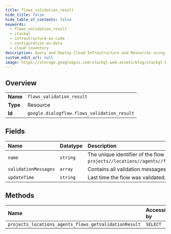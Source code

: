 ```yaml
---
title: flows_validation_result
hide_title: false
hide_table_of_contents: false
keywords:
  - flows_validation_result
  - stackql
  - infrastructure-as-code
  - configuration-as-data
  - cloud inventory
description: Query and Deploy Cloud Infrastructure and Resources using SQL
custom_edit_url: null
image: https://storage.googleapis.com/stackql-web-assets/blog/stackql-blog-post-featured-image.png
---
```

  
    

## Overview
<table><tbody>
<tr><td><b>Name</b></td><td><code>flows_validation_result</code></td></tr>
<tr><td><b>Type</b></td><td>Resource</td></tr>
<tr><td><b>Id</b></td><td><code>google.dialogflow.flows_validation_result</code></td></tr>
</tbody></table>

## Fields
| Name | Datatype | Description |
|:-----|:---------|:------------|
| `name` | `string` | The unique identifier of the flow validation result. Format: `projects//locations//agents//flows//validationResult`. |
| `validationMessages` | `array` | Contains all validation messages. |
| `updateTime` | `string` | Last time the flow was validated. |
## Methods
| Name | Accessible by | Required Params |
|:-----|:--------------|:----------------|
| `projects_locations_agents_flows_getValidationResult` | `SELECT` | `name` |
